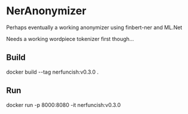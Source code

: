 # NerAnonymizer

Perhaps eventually a working anonymizer using finbert-ner and ML.Net

Needs a working wordpiece tokenizer first though...

## Build

docker build --tag nerfuncish:v0.3.0 .

## Run

docker run -p 8000:8080 -it nerfuncish:v0.3.0
